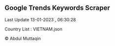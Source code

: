 

## Google Trends Keywords Scraper 
 
Last Update 13-01-2023 , 06:30:28

Country List :
VIETNAM.json



© Abdul Muttaqin 
